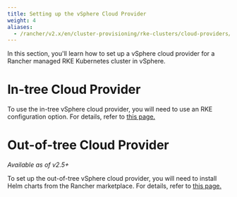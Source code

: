 ```yaml
---
title: Setting up the vSphere Cloud Provider
weight: 4
aliases:
  - /rancher/v2.x/en/cluster-provisioning/rke-clusters/cloud-providers/vsphere/
---
```


In this section, you'll learn how to set up a vSphere cloud provider for a Rancher managed RKE Kubernetes cluster in vSphere.

# In-tree Cloud Provider

To use the in-tree vSphere cloud provider, you will need to use an RKE configuration option. For details, refer to [this page.](../how-to-guides/new-user-guides/kubernetes-clusters-in-rancher-setup/launch-kubernetes-with-rancher/set-up-cloud-providers/vsphere/configure-in-tree-vsphere.md)

# Out-of-tree Cloud Provider

_Available as of v2.5+_

To set up the out-of-tree vSphere cloud provider, you will need to install Helm charts from the Rancher marketplace. For details, refer to [this page.](../how-to-guides/new-user-guides/kubernetes-clusters-in-rancher-setup/launch-kubernetes-with-rancher/set-up-cloud-providers/vsphere/configure-out-of-tree-vsphere.md)
